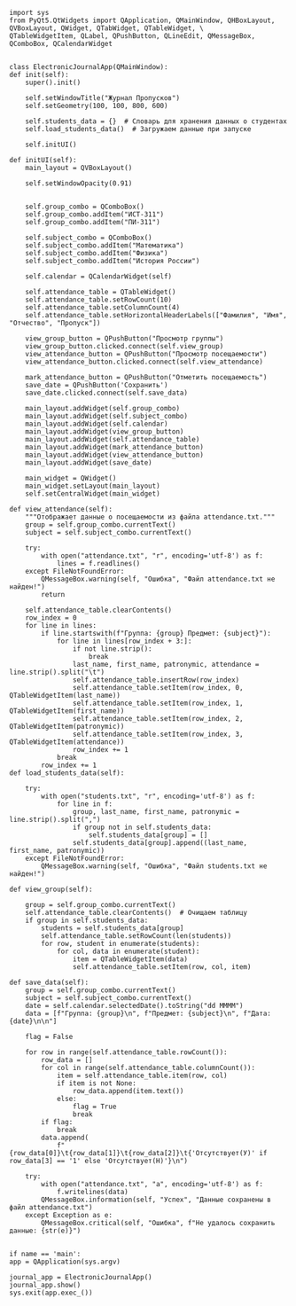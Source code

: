 
    import sys
    from PyQt5.QtWidgets import QApplication, QMainWindow, QHBoxLayout, QVBoxLayout, QWidget, QTabWidget, QTableWidget, \
    QTableWidgetItem, QLabel, QPushButton, QLineEdit, QMessageBox, QComboBox, QCalendarWidget


    class ElectronicJournalApp(QMainWindow):
    def init(self):
        super().init()

        self.setWindowTitle("Журнал Пропусков")
        self.setGeometry(100, 100, 800, 600)

        self.students_data = {}  # Словарь для хранения данных о студентах
        self.load_students_data()  # Загружаем данные при запуске

        self.initUI()

    def initUI(self):
        main_layout = QVBoxLayout()
        
        self.setWindowOpacity(0.91)
        
        
        self.group_combo = QComboBox()
        self.group_combo.addItem("ИСТ-311")
        self.group_combo.addItem("ПИ-311")

        self.subject_combo = QComboBox()
        self.subject_combo.addItem("Математика")
        self.subject_combo.addItem("Физика")
        self.subject_combo.addItem("История России")

        self.calendar = QCalendarWidget(self)

        self.attendance_table = QTableWidget()
        self.attendance_table.setRowCount(10)
        self.attendance_table.setColumnCount(4)
        self.attendance_table.setHorizontalHeaderLabels(["Фамилия", "Имя", "Отчество", "Пропуск"])

        view_group_button = QPushButton("Просмотр группы")
        view_group_button.clicked.connect(self.view_group)
        view_attendance_button = QPushButton("Просмотр посещаемости")
        view_attendance_button.clicked.connect(self.view_attendance)

        mark_attendance_button = QPushButton("Отметить посещаемость")
        save_date = QPushButton('Сохранить')
        save_date.clicked.connect(self.save_data)

        main_layout.addWidget(self.group_combo)
        main_layout.addWidget(self.subject_combo)
        main_layout.addWidget(self.calendar)
        main_layout.addWidget(view_group_button)  
        main_layout.addWidget(self.attendance_table)
        main_layout.addWidget(mark_attendance_button)
        main_layout.addWidget(view_attendance_button)  
        main_layout.addWidget(save_date)

        main_widget = QWidget()
        main_widget.setLayout(main_layout)
        self.setCentralWidget(main_widget)

    def view_attendance(self):
        """Отображает данные о посещаемости из файла attendance.txt."""
        group = self.group_combo.currentText()
        subject = self.subject_combo.currentText()

        try:
            with open("attendance.txt", "r", encoding='utf-8') as f:
                lines = f.readlines()
        except FileNotFoundError:
            QMessageBox.warning(self, "Ошибка", "Файл attendance.txt не найден!")
            return

        self.attendance_table.clearContents() 
        row_index = 0
        for line in lines:
            if line.startswith(f"Группа: {group} Предмет: {subject}"):
                for line in lines[row_index + 3:]:  
                    if not line.strip():  
                        break
                    last_name, first_name, patronymic, attendance = line.strip().split("\t")
                    self.attendance_table.insertRow(row_index)  
                    self.attendance_table.setItem(row_index, 0, QTableWidgetItem(last_name))
                    self.attendance_table.setItem(row_index, 1, QTableWidgetItem(first_name))
                    self.attendance_table.setItem(row_index, 2, QTableWidgetItem(patronymic))
                    self.attendance_table.setItem(row_index, 3, QTableWidgetItem(attendance))
                    row_index += 1
                break  
            row_index += 1
    def load_students_data(self):
        
        try:
            with open("students.txt", "r", encoding='utf-8') as f:
                for line in f:
                    group, last_name, first_name, patronymic = line.strip().split(",")
                    if group not in self.students_data:
                        self.students_data[group] = []
                    self.students_data[group].append((last_name, first_name, patronymic))
        except FileNotFoundError:
            QMessageBox.warning(self, "Ошибка", "Файл students.txt не найден!")

    def view_group(self):
        
        group = self.group_combo.currentText()
        self.attendance_table.clearContents()  # Очищаем таблицу
        if group in self.students_data:
            students = self.students_data[group]
            self.attendance_table.setRowCount(len(students))
            for row, student in enumerate(students):
                for col, data in enumerate(student):
                    item = QTableWidgetItem(data)
                    self.attendance_table.setItem(row, col, item)

    def save_data(self):
        group = self.group_combo.currentText()
        subject = self.subject_combo.currentText()
        date = self.calendar.selectedDate().toString("dd MMMM")  
        data = [f"Группа: {group}\n", f"Предмет: {subject}\n", f"Дата: {date}\n\n"]

        flag = False

        for row in range(self.attendance_table.rowCount()):
            row_data = []
            for col in range(self.attendance_table.columnCount()):
                item = self.attendance_table.item(row, col)
                if item is not None:
                    row_data.append(item.text())
                else:
                    flag = True
                    break
            if flag:
                break
            data.append(
                f"{row_data[0]}\t{row_data[1]}\t{row_data[2]}\t{'Отсутствует(У)' if row_data[3] == '1' else 'Отсутствует(Н)'}\n")

        try:
            with open("attendance.txt", "a", encoding='utf-8') as f:
                f.writelines(data)
            QMessageBox.information(self, "Успех", "Данные сохранены в файл attendance.txt")
        except Exception as e:
            QMessageBox.critical(self, "Ошибка", f"Не удалось сохранить данные: {str(e)}")


    if name == 'main':
    app = QApplication(sys.argv)

    journal_app = ElectronicJournalApp()
    journal_app.show()
    sys.exit(app.exec_())
